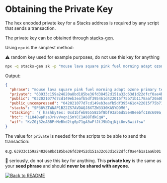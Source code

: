 # Obtaining the Private Key

The hex encoded private key for a Stacks address is required by any script that sends a transaction.

The private key can be obtained through [stacks-gen](https://github.com/psq/stacks-gen).

Using `npx` is the simplest method:

:warning: random key used for example purposes, do not use this key for anything

```bash
npx -q stacks-gen sk -p "mouse lava square pink fuel morning adapt ozone primary tent exercise trip title spice stand must spider monster erupt field brain source strike lawn"
```

Output:

```json
{
  "phrase": "mouse lava square pink fuel morning adapt ozone primary tent exercise trip title spice stand must spider monster erupt field brain source strike lawn",
  "private": "63933c159a24820a8bd185be36fd38452d151a32c63d1d22dfcf0ae4b1a1aa6b01",
  "public": "032021077d7cd149eb3eafb5df395461d422015f75b71b1178aaf20a0b5e802cb5",
  "public_uncompressed": "042021077d7cd149eb3eafb5df395461d422015f75b71b1178aaf20a0b5e802cb5643f3720df37ae94d7a2d0f07f5a3e4bba4f7bc980c7925e2cd78fe637f650ff",
  "stacks": "SP38VZTWNAP1BZ2ZS7AVDAQJ8XTZW3330KA5YDDM6",
  "stacking": "{ hashbytes: 0xd1bfeb955582bf8bf93ab6d55e48eebfc18c609a, version: 0x00 }",
  "btc": "1L848wpPsaJrHvVvqn1SmYCC1A88TdkCqW",
  "wif": "KzZGj32eABBPrMeBkd2tg6p71gA3wFfJtJ9bDqjNji8mvBwiifsw"
}
```

The value for `private` is needed for the scripts to be able to send the transaction:

e.g. `63933c159a24820a8bd185be36fd38452d151a32c63d1d22dfcf0ae4b1a1aa6b01`

:rotating_light: seriously, do not use this key for anything. This **private key** is the same as your **seed phrase** and should **never be shared with anyone**.

[![Back to README](https://img.shields.io/static/v1?label=&message=Back%20to%20README&color=3059d9&style=for-the-badge)](README.md)
